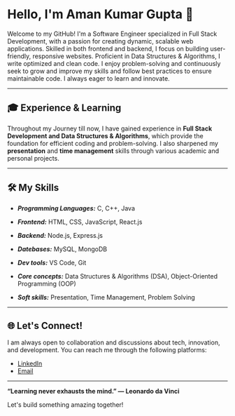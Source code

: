 # Hello, I'm Aman Kumar Gupta 👋

Welcome to my GitHub! I'm a Software Engineer specialized in Full Stack Development, with a passion for creating dynamic, scalable web applications. Skilled in both frontend and backend, I focus on building user-friendly, responsive websites. Proficient in Data Structures & Algorithms, I write optimized and clean code. I enjoy problem-solving and continuously seek to grow and improve my skills and follow best practices to ensure maintainable code. I always eager to learn and innovate.

---

## 🎓 Experience & Learning

Throughout my Journey till now, I have gained experience in **Full Stack Development and Data Structures & Algorithms**, which provide the foundation for efficient coding and problem-solving. I also sharpened my **presentation** and **time management** skills through various academic and personal projects.

---

## 🛠️ My Skills

- ***Programming Languages:*** C, C++, Java

- ***Frontend:*** HTML, CSS, JavaScript, React.js

- ***Backend:*** Node.js, Express.js

- ***Datebases:*** MySQL, MongoDB

- ***Dev tools:*** VS Code, Git

- ***Core concepts:*** Data Structures & Algorithms (DSA), Object-Oriented Programming (OOP)

- ***Soft skills:*** Presentation, Time Management, Problem Solving

---

## 🌐 Let's Connect!

I am always open to collaboration and discussions about tech, innovation, and development. You can reach me through the following platforms:

- [LinkedIn](https://www.linkedin.com/in/amankkgupta)
- [Email](mailto:amangupta65734@gmail.com)

---

**“Learning never exhausts the mind.” — Leonardo da Vinci**

Let's build something amazing together!
